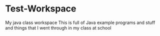 # Test-Workspace
My java class workspace
This is full of Java example programs and stuff and things that I went through in my class at school
